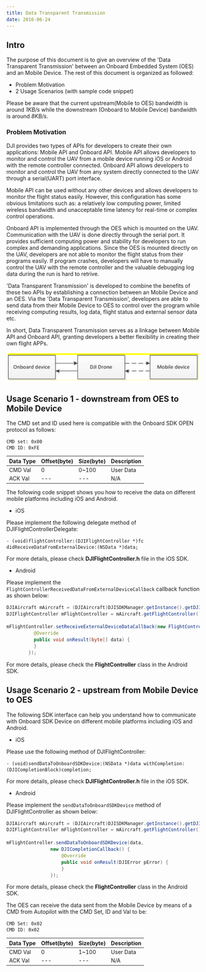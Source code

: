 ```yaml
---
title: Data Transparent Transmission 
date: 2016-06-24
---
```


## Intro

The purpose of this document is to give an overview of the 'Data Transparent Transmission' between an Onboard Embedded System (OES) and an Mobile Device. The rest of this document is organized as followed:
* Problem Motivation
* 2 Usage Scenarios (with sample code snippet)

Please be aware that the current upstream(Mobile to OES) bandwidth is around _1KB/s_ while the downstream (Onboard to Mobile Device) bandwidth is around _8KB/s_.

### Problem Motivation

DJI provides two types of APIs for developers to create their own applications: Mobile API and Onboard API. Mobile API allows developers to monitor and control the UAV from a mobile device running iOS or Android with the remote controller connected. Onboard API allows developers to monitor and control the UAV from any system directly connected to the UAV through a serial(UART) port interface.

Mobile API can be used without any other devices and allows developers to monitor the flight status easily. However, this configuration has some obvious limitations such as: a relatively low computing power, limited wireless bandwidth and unacceptable time latency for real-time or complex control operations.

Onboard API is implemented through the OES which is mounted on the UAV. Communication with the UAV is done directly through the serial port. It provides sufficient computing power and stability for developers to run complex and demanding applications. Since the OES is mounted directly on the UAV, developers are not able to monitor the flight status from their programs easily. If program crashes, developers will have to manually control the UAV with the remote controller and the valuable debugging log data during the run is hard to retrive.

'Data Transparent Transmission' is developed to combine the benefits of these two APIs by establishing a connection between an Mobile Device and an OES. Via the 'Data Transparent Transmission', developers are able to send data from their Mobile Device to OES to control over the program while receiving computing results, log data, flight status and external sensor data etc.

In short, Data Transparent Transmission serves as a linkage between Mobile API and Onboard API, granting developers a better flexibility in creating their own flight APPs.

![streamFrame](../images/common/streamFrame.png)

## Usage Scenario 1 - downstream from OES to Mobile Device

The CMD set and ID used here is compatible with the Onboard SDK OPEN protocol as follows:

    CMD set: 0x00
    CMD ID: 0xFE

|Data Type|Offset(byte)|Size(byte)|Description|
|---------|------|----|-----------|
|CMD Val|0|0~100|User Data|
|ACK Val|---|---| N/A|

The following code snippet shows you how to receive the data on different mobile platforms including iOS and Android.

- iOS

Please implement the following delegate method of DJIFlightControllerDelegate:

~~~objc
- (void)flightController:(DJIFlightController *)fc didReceiveDataFromExternalDevice:(NSData *)data;
~~~

For more details, please check **DJIFlightController.h** file in the iOS SDK.

- Android

Please implement the `FlightControllerReceivedDataFromExternalDeviceCallback` callback function as shown below:

~~~java
DJIAircraft mAircraft = (DJIAircraft)DJISDKManager.getInstance().getDJIProduct();
DJIFlightController mFlightController = mAircraft.getFlightController();

mFlightController.setReceiveExternalDeviceDataCallback(new FlightControllerReceivedDataFromExternalDeviceCallback() {         
          @Override
          public void onResult(byte[] data) {
          }
        });
~~~

For more details, please check the **FlightController** class in the Android SDK.

## Usage Scenario 2 - upstream from Mobile Device to OES

The following SDK interface can help you understand how to communicate with Onboard SDK Device on different mobile platforms including iOS and Android.

- iOS

Please use the following method of DJIFlightController:

~~~objc
- (void)sendDataToOnboardSDKDevice:(NSData *)data withCompletion:(DJICompletionBlock)completion;
~~~

For more details, please check **DJIFlightController.h** file in the iOS SDK.

- Android

Please implement the `sendDataToOnboardSDKDevice` method of DJIFlightController as shown below:

~~~java
DJIAircraft mAircraft = (DJIAircraft)DJISDKManager.getInstance().getDJIProduct();
DJIFlightController mFlightController = mAircraft.getFlightController();

mFlightController.sendDataToOnboardSDKDevice(data,
                new DJICompletionCallback() {
                    @Override
                    public void onResult(DJIError pError) {
                    }
                });
~~~

For more details, please check the **FlightController** class in the Android SDK.

The OES can receive the data sent from the Mobile Device by means of a CMD from Autopilot with the CMD Set, ID and Val to be:

    CMD Set: 0x02
    CMD ID: 0x02

|Data Type|Offset(byte)|Size(byte)|Description|
|---------|------|----|-----------|
|CMD Val|0|1~100|User Data|
|ACK Val|---|---|N/A|

